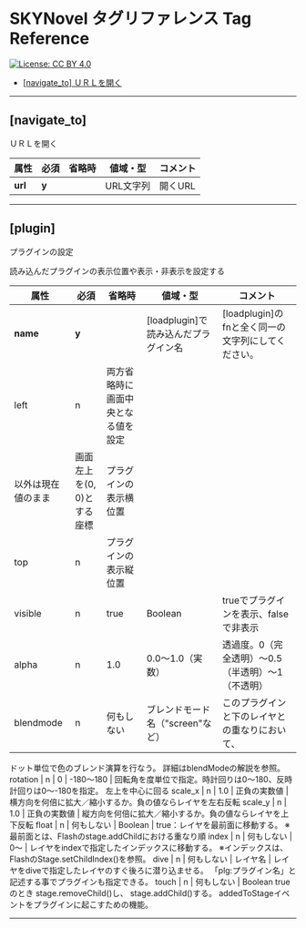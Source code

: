 # SKYNovel タグリファレンス Tag Reference
[![License: CC BY 4.0](https://img.shields.io/badge/License-CC%20BY%204.0-lightgrey.svg)](https://creativecommons.org/licenses/by/4.0/)

- [[navigate_to] ＵＲＬを開く](#navigate_to)

---
## [navigate_to]
ＵＲＬを開く

属性 | 必須 | 省略時 | 値域・型 | コメント
---- | ---- | ---- | ---- | ----
**url** | **y** |  | URL文字列 | 開くURL

---
## [plugin]
プラグインの設定

読み込んだプラグインの表示位置や表示・非表示を設定する

属性 | 必須 | 省略時 | 値域・型 | コメント
---- | ---- | ---- | ---- | ----
**name** | **y** |  | [loadplugin]で読み込んだプラグイン名 | [loadplugin]のfnと全く同一の文字列にしてください。
left | n | 両方省略時に画面中央となる値を設定
以外は現在値のまま | 画面左上を(0, 0)とする座標 | プラグインの表示横位置
top | n | プラグインの表示縦位置
visible | n | true | Boolean | trueでプラグインを表示、falseで非表示
alpha | n | 1.0 | 0.0〜1.0（実数） | 透過度。0（完全透明）〜0.5（半透明）〜1（不透明）
blendmode | n | 何もしない | ブレンドモード名（"screen"など） | このプラグインと下のレイヤとの重なりにおいて、
ドット単位で色のブレンド演算を行なう。
詳細はblendModeの解説を参照。
rotation | n | 0 | -180〜180 | 回転角を度単位で指定。時計回りは0～180、反時計回りは0～-180を指定。 左上を中心に回る
scale_x | n | 1.0 | 正負の実数値 | 横方向を何倍に拡大／縮小するか。負の値ならレイヤを左右反転
scale_y | n | 1.0 | 正負の実数値 | 縦方向を何倍に拡大／縮小するか。負の値ならレイヤを上下反転
float | n | 何もしない | Boolean | true：レイヤを最前面に移動する。
※最前面とは、Flashのstage.addChildにおける重なり順
index | n | 何もしない | 0〜 | レイヤをindexで指定したインデックスに移動する。
※インデックスは、FlashのStage.setChildIndex()を参照。
dive | n | 何もしない | レイヤ名 | レイヤをdiveで指定したレイヤのすぐ後ろに潜り込ませる。
「plg:プラグイン名」と記述する事でプラグインも指定できる。
touch | n | 何もしない | Boolean	trueのとき
stage.removeChild()し、
stage.addChild()する。
addedToStageイベントをプラグインに起こすための機能。

---
